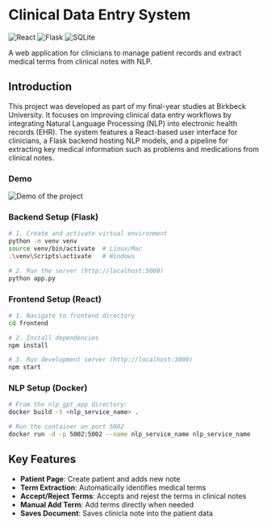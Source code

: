 # Clinical Data Entry System

![React](https://img.shields.io/badge/React-18.2-blue)
![Flask](https://img.shields.io/badge/Flask-2.3-green)
![SQLite](https://img.shields.io/badge/SQLite-3-lightgrey)

A web application for clinicians to manage patient records and extract medical terms from clinical notes with NLP.

## Introduction 
This project was developed as part of my final-year studies at Birkbeck University. It focuses on improving clinical data entry workflows by integrating Natural Language Processing (NLP) into electronic health records (EHR). The system features a React-based user interface for clinicians, a Flask backend hosting NLP models, and a pipeline for extracting key medical information such as problems and medications from clinical notes.

### Demo

![Demo of the project](./demo.gif)


### Backend Setup (Flask)

```bash
# 1. Create and activate virtual environment
python -m venv venv
source venv/bin/activate  # Linux/Mac
.\venv\Scripts\activate   # Windows

# 2. Run the server (http://localhost:5000)
python app.py
```

### Frontend Setup (React)

```bash
# 1. Navigate to frontend directory
cd frontend

# 2. Install dependencies
npm install

# 3. Run development server (http://localhost:3000)
npm start
```

### NLP Setup (Docker)

```bash
# From the nlp_gpt_app directory:
docker build -t <nlp_service_name> .

# Run the container on port 5002
docker run -d -p 5002:5002 --name nlp_service_name nlp_service_name
```

## Key Features

- **Patient Page**: Create patient and adds new note
- **Term Extraction**: Automatically identifies medical terms
- **Accept/Reject Terms**: Accepts and rejest the terms in clinical notes
- **Manual Add Term**: Add terms directly when needed
- **Saves Document**: Saves clinicla note into the patient data

